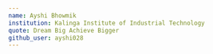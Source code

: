 ```yaml
---
name: Ayshi Bhowmik
institution: Kalinga Institute of Industrial Technology
quote: Dream Big Achieve Bigger
github_user: ayshi028
---
```

